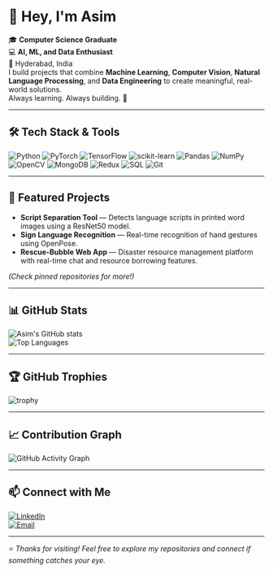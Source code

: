 # 👋 Hey, I'm Asim  

🎓 **Computer Science Graduate**  
💻 **AI, ML, and Data Enthusiast**  
📍 Hyderabad, India  
I build projects that combine **Machine Learning**, **Computer Vision**, **Natural Language Processing**, and **Data Engineering** to create meaningful, real-world solutions.  
Always learning. Always building. 🚀

---

## 🛠 Tech Stack & Tools  

![Python](https://img.shields.io/badge/Python-3776AB?style=for-the-badge&logo=python&logoColor=white)
![PyTorch](https://img.shields.io/badge/PyTorch-EE4C2C?style=for-the-badge&logo=pytorch&logoColor=white)
![TensorFlow](https://img.shields.io/badge/TensorFlow-FF6F00?style=for-the-badge&logo=tensorflow&logoColor=white)
![scikit-learn](https://img.shields.io/badge/scikit--learn-F7931E?style=for-the-badge&logo=scikit-learn&logoColor=white)
![Pandas](https://img.shields.io/badge/Pandas-150458?style=for-the-badge&logo=pandas&logoColor=white)
![NumPy](https://img.shields.io/badge/NumPy-013243?style=for-the-badge&logo=numpy&logoColor=white)
![OpenCV](https://img.shields.io/badge/OpenCV-5C3EE8?style=for-the-badge&logo=opencv&logoColor=white)
![MongoDB](https://img.shields.io/badge/MongoDB-47A248?style=for-the-badge&logo=mongodb&logoColor=white)
![Redux](https://img.shields.io/badge/Redux-764ABC?style=for-the-badge&logo=redux&logoColor=white)
![SQL](https://img.shields.io/badge/SQL-003B57?style=for-the-badge&logo=database&logoColor=white)
![Git](https://img.shields.io/badge/Git-F05032?style=for-the-badge&logo=git&logoColor=white)

---

## 📌 Featured Projects  

- **Script Separation Tool** — Detects language scripts in printed word images using a ResNet50 model.  
- **Sign Language Recognition** — Real-time recognition of hand gestures using OpenPose.  
- **Rescue-Bubble Web App** — Disaster resource management platform with real-time chat and resource borrowing features.  

*(Check pinned repositories for more!)*  

---

## 📊 GitHub Stats  

![Asim's GitHub stats](https://github-readme-stats.vercel.app/api?username=MirAsimAli&show_icons=true&theme=radical)  
![Top Languages](https://github-readme-stats.vercel.app/api/top-langs/?username=MirAsimAli&layout=compact&theme=radical)  

---

## 🏆 GitHub Trophies  

![trophy](https://github-profile-trophy.vercel.app/?username=MirAsimAli&theme=onedark&row=1&column=6)

---

## 📈 Contribution Graph  

![GitHub Activity Graph](https://github-readme-activity-graph.vercel.app/graph?username=MirAsimAli&theme=react-dark)

---

## 📫 Connect with Me  
[![LinkedIn](https://img.shields.io/badge/LinkedIn-0077B5?style=for-the-badge&logo=linkedin&logoColor=white)](https://www.linkedin.com/MirAsimAli)  
[![Email](https://img.shields.io/badge/Email-D14836?style=for-the-badge&logo=gmail&logoColor=white)](mailto:mirasimali2003@gmail.com)  

---
⭐ *Thanks for visiting! Feel free to explore my repositories and connect if something catches your eye.*
